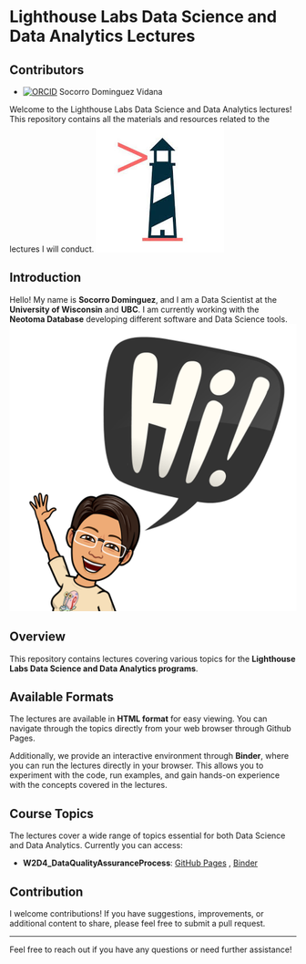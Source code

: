 # Lighthouse Labs Data Science and Data Analytics Lectures

## Contributors

- [![ORCID](https://img.shields.io/badge/orcid-0000--0002--7926--4935-brightgreen.svg)](https://orcid.org/0000-0002-7926-4935) Socorro Dominguez Vidana

Welcome to the Lighthouse Labs Data Science and Data Analytics lectures! This repository contains all the materials and resources related to the lectures I will conduct.
![Logo](img/lhl.jpeg)

## Introduction

Hello! My name is **Socorro Dominguez**, and I am a Data Scientist at the **University of Wisconsin** and **UBC**. I am currently working with the **Neotoma Database** developing different software and Data Science tools.
![hi](img/hi.png)

## Overview

This repository contains lectures covering various topics for the **Lighthouse Labs Data Science and Data Analytics programs**.

## Available Formats

The lectures are available in **HTML format** for easy viewing. You can navigate through the topics directly from your web browser through Github Pages.

Additionally, we provide an interactive environment through **Binder**, where you can run the lectures directly in your browser. This allows you to experiment with the code, run examples, and gain hands-on experience with the concepts covered in the lectures.

## Course Topics

The lectures cover a wide range of topics essential for both Data Science and Data Analytics. Currently you can access:

- **W2D4_DataQualityAssuranceProcess**: [GitHub Pages](https://ht-data.com/LHL_Lectures/lectures/W2D4_DataQualityAssuranceProcess.html) , [Binder]()

## Contribution

I welcome contributions! If you have suggestions, improvements, or additional content to share, please feel free to submit a pull request.

---

Feel free to reach out if you have any questions or need further assistance!
